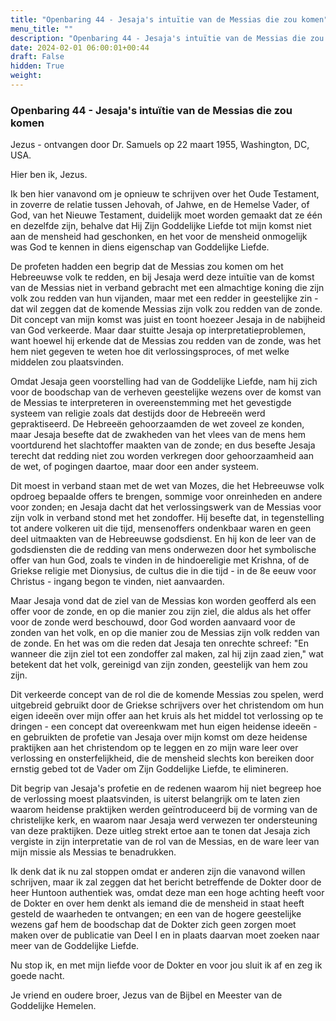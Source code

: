 ```yaml
---
title: "Openbaring 44 - Jesaja's intuïtie van de Messias die zou komen"
menu_title: ""
description: "Openbaring 44 - Jesaja's intuïtie van de Messias die zou komen"
date: 2024-02-01 06:00:01+00:44
draft: False
hidden: True
weight:
---
```

### Openbaring 44 - Jesaja's intuïtie van de Messias die zou komen

Jezus - ontvangen door Dr. Samuels op 22 maart 1955, Washington, DC, USA.

Hier ben ik, Jezus.

Ik ben hier vanavond om je opnieuw te schrijven over het Oude Testament, in zoverre de relatie tussen Jehovah, of Jahwe, en de Hemelse Vader, of God, van het Nieuwe Testament, duidelijk moet worden gemaakt dat ze één en dezelfde zijn, behalve dat Hij Zijn Goddelijke Liefde tot mijn komst niet aan de mensheid had geschonken, en het voor de mensheid onmogelijk was God te kennen in diens eigenschap van Goddelijke Liefde.

De profeten hadden een begrip dat de Messias zou komen om het Hebreeuwse volk te redden, en bij Jesaja werd deze intuïtie van de komst van de Messias niet in verband gebracht met een almachtige koning die zijn volk zou redden van hun vijanden, maar met een redder in geestelijke zin - dat wil zeggen dat de komende Messias zijn volk zou redden van de zonde. Dit concept van mijn komst was juist en toont hoezeer Jesaja in de nabijheid van God verkeerde. Maar daar stuitte Jesaja op interpretatieproblemen, want hoewel hij erkende dat de Messias zou redden van de zonde, was het hem niet gegeven te weten hoe dit verlossingsproces, of met welke middelen zou plaatsvinden.

Omdat Jesaja geen voorstelling had van de Goddelijke Liefde, nam hij zich voor de boodschap van de verheven geestelijke wezens over de komst van de Messias te interpreteren in overeenstemming met het gevestigde systeem van religie zoals dat destijds door de Hebreeën werd gepraktiseerd. De Hebreeën gehoorzaamden de wet zoveel ze konden, maar Jesaja besefte dat de zwakheden van het vlees van de mens hem voortdurend het slachtoffer maakten van de zonde; en dus besefte Jesaja terecht dat redding niet zou worden verkregen door gehoorzaamheid aan de wet, of pogingen daartoe, maar door een ander systeem.

Dit moest in verband staan met de wet van Mozes, die het Hebreeuwse volk opdroeg bepaalde offers te brengen, sommige voor onreinheden en andere voor zonden; en Jesaja dacht dat het verlossingswerk van de Messias voor zijn volk in verband stond met het zondoffer. Hij besefte dat, in tegenstelling tot andere volkeren uit die tijd, mensenoffers ondenkbaar waren en geen deel uitmaakten van de Hebreeuwse godsdienst. En hij kon de leer van de godsdiensten die de redding van mens onderwezen door het symbolische offer van hun God, zoals te vinden in de hindoereligie met Krishna, of de Griekse religie met Dionysius, de cultus die in die tijd - in de 8e eeuw voor Christus - ingang begon te vinden, niet aanvaarden.

Maar Jesaja vond dat de ziel van de Messias kon worden geofferd als een offer voor de zonde, en op die manier zou zijn ziel, die aldus als het offer voor de zonde werd beschouwd, door God worden aanvaard voor de zonden van het volk, en op die manier zou de Messias zijn volk redden van de zonde. En het was om die reden dat Jesaja ten onrechte schreef: "En wanneer die zijn ziel tot een zondoffer zal maken, zal hij zijn zaad zien," wat betekent dat het volk, gereinigd van zijn zonden, geestelijk van hem zou zijn.

Dit verkeerde concept van de rol die de komende Messias zou spelen, werd uitgebreid gebruikt door de Griekse schrijvers over het christendom om hun eigen ideeën over mijn offer aan het kruis als het middel tot verlossing op te dringen - een concept dat overeenkwam met hun eigen heidense ideeën - en gebruikten de profetie van Jesaja over mijn komst om deze heidense praktijken aan het christendom op te leggen en zo mijn ware leer over verlossing en onsterfelijkheid, die de mensheid slechts kon bereiken door ernstig gebed tot de Vader om Zijn Goddelijke Liefde, te elimineren.

Dit begrip van Jesaja's profetie en de redenen waarom hij niet begreep hoe de verlossing moest plaatsvinden, is uiterst belangrijk om te laten zien waarom heidense praktijken werden geïntroduceerd bij de vorming van de christelijke kerk, en waarom naar Jesaja werd verwezen ter ondersteuning van deze praktijken. Deze uitleg strekt ertoe aan te tonen dat Jesaja zich vergiste in zijn interpretatie van de rol van de Messias, en de ware leer van mijn missie als Messias te benadrukken.

Ik denk dat ik nu zal stoppen omdat er anderen zijn die vanavond willen schrijven, maar ik zal zeggen dat het bericht betreffende de Dokter door de heer Huntoon authentiek was, omdat deze man een hoge achting heeft voor de Dokter en over hem denkt als iemand die de mensheid in staat heeft gesteld de waarheden te ontvangen; en een van de hogere geestelijke wezens gaf hem de boodschap dat de Dokter zich geen zorgen moet maken over de publicatie van Deel I en in plaats daarvan moet zoeken naar meer van de Goddelijke Liefde.

Nu stop ik, en met mijn liefde voor de Dokter en voor jou sluit ik af en zeg ik goede nacht.

Je vriend en oudere broer, Jezus van de Bijbel en Meester van de Goddelijke Hemelen.
